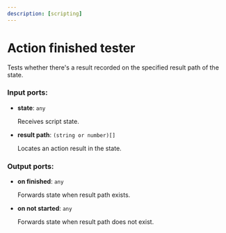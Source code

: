 ```yaml
---
description: [scripting]
---
```


# Action finished tester

Tests whether there's a result recorded on the specified result path of the state.

### Input ports:

* __state__: ` any `

    Receives script state.


* __result path__: ` (string or number)[] `

    Locates an action result in the state.

### Output ports:

* __on finished__: ` any `

    Forwards state when result path exists.


* __on not started__: ` any `

    Forwards state when result path does not exist.

